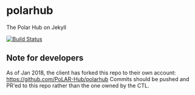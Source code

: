 # polarhub
The Polar Hub on Jekyll

[![Build Status](https://travis-ci.org/ccnmtl/polarhub.svg?branch=master)](https://travis-ci.org/ccnmtl/polarhub)

## Note for developers
As of Jan 2018, the client has forked this repo to their own account: https://github.com/PoLAR-Hub/polarhub Commits should be pushed and PR'ed to this repo rather than the one owned by the CTL.
